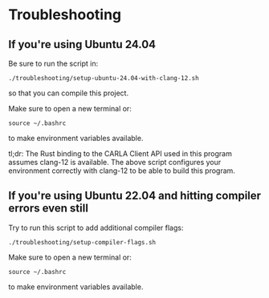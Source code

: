 # Troubleshooting

## If you're using Ubuntu 24.04

Be sure to run the script in:

```shell
./troubleshooting/setup-ubuntu-24.04-with-clang-12.sh
```

so that you can compile this project.

Make sure to open a new terminal or:

```shell
source ~/.bashrc
```

to make environment variables available.

tl;dr: The Rust binding to the CARLA Client API used in this program assumes clang-12 is available. The above script configures your environment correctly with clang-12 to be able to build this program.

## If you're using Ubuntu 22.04 and hitting compiler errors even still

Try to run this script to add additional compiler flags:

```shell
./troubleshooting/setup-compiler-flags.sh
```

Make sure to open a new terminal or:

```shell
source ~/.bashrc
```

to make environment variables available.
